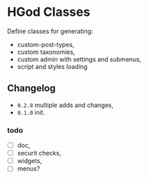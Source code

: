 # HGod Classes

Define classes for generating:

- custom-post-types,
- custom taxonomies,
- custom admin with settings and submenus,
- script and styles loading

## Changelog

- `0.2.0` multiple adds and changes,
- `0.1.0` init.

### todo

- [ ] doc,
- [ ] securit checks,
- [ ] widgets,
- [ ] menus?
